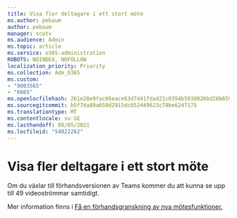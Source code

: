 ```yaml
---
title: Visa fler deltagare i ett stort möte
ms.author: pebaum
author: pebaum
manager: scotv
ms.audience: Admin
ms.topic: article
ms.service: o365-administration
ROBOTS: NOINDEX, NOFOLLOW
localization_priority: Priority
ms.collection: Adm_O365
ms.custom:
- "9003565"
- "6665"
ms.openlocfilehash: 261e28e9fac66eace63d7d41fdad21c0354b5930826bd28b659ce5e3d159655f
ms.sourcegitcommit: b5f7da89a650d2915dc652449623c78be6247175
ms.translationtype: MT
ms.contentlocale: sv-SE
ms.lasthandoff: 08/05/2021
ms.locfileid: "54022262"
---
```

# <a name="see-more-participants-in-a-large-meeting"></a>Visa fler deltagare i ett stort möte

Om du växlar till förhandsversionen av Teams kommer du att kunna se upp till 49 videoströmmar samtidigt.

Mer information finns i [Få en förhandsgranskning av nya mötesfunktioner.](https://support.microsoft.com/office/04533e91-3203-4530-a1c0-8f77c0731699)
